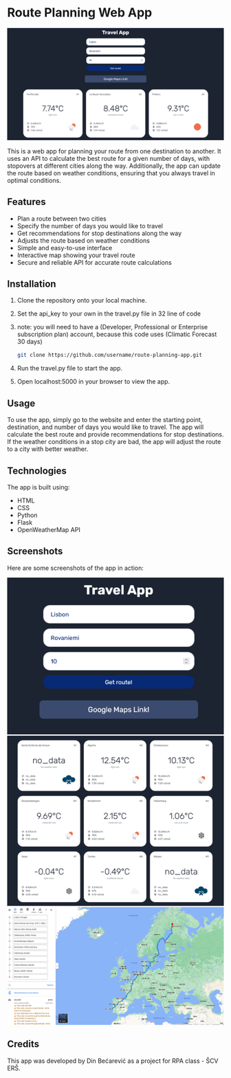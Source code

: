 # Route Planning Web App

![Screenshot 1](slike/img1.png)

This is a web app for planning your route from one destination to another. It uses an API to calculate the best route for a given number of days, with stopovers at different cities along the way. Additionally, the app can update the route based on weather conditions, ensuring that you always travel in optimal conditions.
## Features

- Plan a route between two cities
- Specify the number of days you would like to travel
- Get recommendations for stop destinations along the way
- Adjusts the route based on weather conditions 
- Simple and easy-to-use interface
- Interactive map showing your travel route 
- Secure and reliable API for accurate route calculations

## Installation

1. Clone the repository onto your local machine.
2. Set the api_key to your own in the travel.py file in 32 line of code
3. note: you will need to have a (Developer, Professional or Enterprise subscription plan) account, because this code uses (Climatic Forecast 30 days) 

    ```bash
    git clone https://github.com/username/route-planning-app.git
     ```
2. Run the travel.py file to start the app.
3. Open localhost:5000 in your browser to view the app.


## Usage

To use the app, simply go to the website and enter the starting point, destination, and number of days you would like to travel. The app will calculate the best route and provide recommendations for stop destinations. If the weather conditions in a stop city are bad, the app will adjust the route to a city with better weather.

## Technologies

The app is built using:

- HTML
- CSS
- Python
- Flask
- OpenWeatherMap API

## Screenshots

Here are some screenshots of the app in action:

![Screenshot 1](slike/img2.png)
![Screenshot 2](slike/img3.png)
![Screenshot 3](slike/img4.png)


## Credits

This app was developed by Din Bećarević as a project for RPA class - ŠCV ERŠ.
